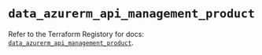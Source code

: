 # `data_azurerm_api_management_product`

Refer to the Terraform Registory for docs: [`data_azurerm_api_management_product`](https://registry.terraform.io/providers/hashicorp/azurerm/3.64.0/docs/data-sources/api_management_product).
